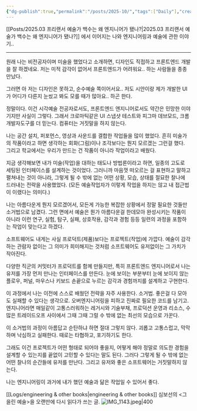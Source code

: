 ```yaml
---
{"dg-publish":true,"permalink":"/posts/2025-10/","tags":["Daily"],"created":"2025-10-22","updated":"2025-10-25"}
---
```


[[Posts/2025.03 프리랜서 예술가 백수는 왜 엔지니어가 됐나?\|2025.03 프리랜서 예술가 백수는 왜 엔지니어가 됐나?]] 에서 이어지는 나와 엔지니어링과 예술에 관한 이야기..

---

원래 나는 비전공자이며 미술을 했었다고 소개하면, 디자인도 직접하고 프론트엔드 개발을 잘 하겠네요. 저는 미적 감각이 없어서 프론트엔드가 어려워요.. 하는 사람들을 종종 만났다. 

그러면 아 저는 디자인은 못하고, 순수예술 쪽이어서요.. 저도 시안이랑 제가 개발한 UI가 어디가 다른지 눈씼고 봐도 모를 때가 많아요.. 하곤 한다.

정말이다. 이건 시각예술 전공자로서도, 프론트엔드 엔지니어로서도 약간은 민망한 이야기지만 사실이 그렇다. 그래서 크로마틱같은 UI 스냅샷 테스트와 피그마 데브모드, 크롬 개발자도구를 더 믿는다. 컴퓨터는 거짓말을 하지 않는다. 

나는 공간 설치, 퍼포먼스, 영상과 사운드를 결합한 작업들을 많이 했었다. 흔히 미술가의 작품이라고 하면 생각하는 회화(그림)이나 조각보다는 뭔지 모르겠는 그런걸 했다. 그리고 학교에서는 우리가 만드는 건 작품이 아니라 작업이라고 배웠다.

지금 생각해보면 내가 미술(작업)을 대하는 태도나 방법론이라고 하면, 일종의 고도로 세팅된 인터페이스를 설계하는 것이었다. 그러니까 마음껏 떠오르는 걸 표현하고 말하고 펼쳐내는 것이 아니라, 그렇게 될 수 밖에 없는 어떤 상황, 모습, 상태를 절묘한 찰나에 드러내는 전략을 사용했었다. (모든 예술작업자가 이렇게 작업을 하지는 않고 내 접근법이 이랬다는 의미다.)

나는 아름다운게 뭔지 모르겠어서, 모든게 가능한 복잡한 상황에서 정말 필요한 것들만 소거법으로 남겼다. 그런 면에서 예술은 뭔가 아름다운걸 한데모아 완성시키는 작품이 아니라 이런 연구, 실험, 탐구, 실패, 상호작용, 감각과 경험 등등 일련의 과정을 포함하는 작업이 맞는다고 하겠다.

소프트웨어도 내게는 사실 프로덕트(제품)보다는 프로젝트(작업)에 가깝다. 예술이 감각하는 관람자 없이는 그 의미가 희미해지는 것처럼 소프트웨어도 유저없이는 그 가치가 작아진다. 

다양한 직군의 커밋터가 프로덕트를 함께 만들지만, 특히 프론트엔드 엔지니어로서 나는 유저를 가장 먼저 만나는 인터페이스를 만든다. 눈에 보이는 부분부터 눈에 보이지 않는 플로우, 퍼널, 마우스나 키보드 손끝으로 누르는 감각과 경험까지를 설계하고 구현한다. 

이 과정에서 나는 이전에 스스로 배웠던 전략을 자주 사용한다. 소거법. 좋은걸 다 모아도 실패할 수 있다는 생각으로. 오버엔지니어링을 피하고 진짜로 필요한 코드를 남기고. 엔지니어라면 매일같이 고통스러워하는 레거시와 기술부채, 프로덕션 운영과 리소스, 수많은 트레이드오프 사이에서 그때 그때 그럴 수 밖에 없는 최선의 모습으로 가꾼다. 

이 소거법의 과정이 아름답고 순탄하냐 하면 절대 그렇지 않다. 괴롭고 고통스럽고, 막막하며 낙심하고 실패한다. 때로는 타협하고, 포기하기도 한다.

그래도 이건 프로젝트가 어떤 형태로 되어야 좋을지, 어떻게 해야 정말로 의도한 경험을 설계할 수 있는지를 끝없이 고민할 수 있다는 말도 된다. 그러다 그렇게 될 수 밖에 없는 어떤 찰나의 순간들에 유저를 만난다. 그리고 유저와 좋은 소프트웨어는 거짓말하지 않는다. 

나는 엔지니어링이 과거에 내가 했던 예술과 닮은 작업일 수 있어서 좋다.


[[Logs/engineering & other books\|engineering & other books]] 심보선의 <그을린 예술>을 오랜만에 다시 읽다가 쓰는 글.
![IMG_1143.jpeg|400](/img/user/IMG_1143.jpeg)
